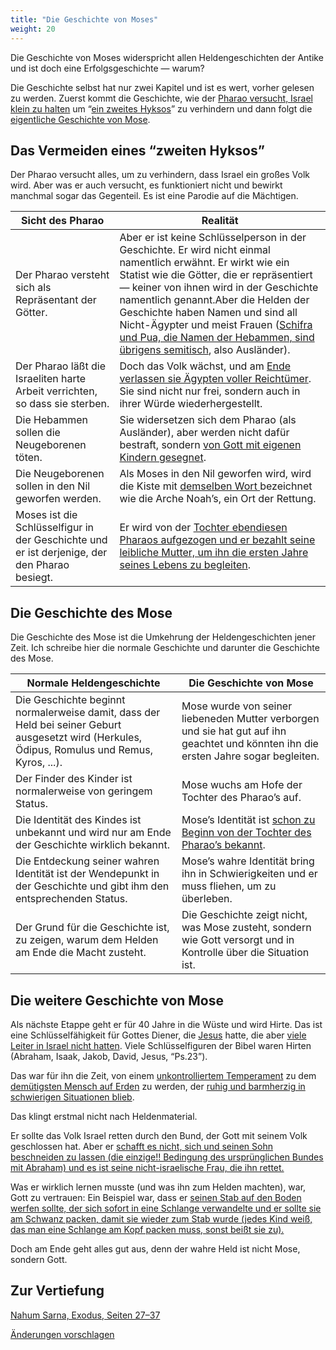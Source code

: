 ```yaml
---
title: "Die Geschichte von Moses"
weight: 20
---
```



Die Geschichte von Moses widerspricht allen Heldengeschichten der Antike und ist doch eine Erfolgsgeschichte — warum?

Die Geschichte selbst hat nur zwei Kapitel und ist es wert, vorher gelesen zu werden. Zuerst kommt die Geschichte, wie der [Pharao versucht, Israel klein zu halten](https://www.bibleserver.com/SLT/2.Mose1) um “[ein zweites Hyksos](../../../../bible/exodus/expl/the-story-before-the-exodus)” zu verhindern und dann folgt die [eigentliche Geschichte von Mose](https://www.bibleserver.com/SLT/2.Mose2).


## Das Vermeiden eines “zweiten Hyksos”

<a name="4472"></a>
Der Pharao versucht alles, um zu verhindern, dass Israel ein großes Volk wird. Aber was er auch versucht, es funktioniert nicht und bewirkt manchmal sogar das Gegenteil. Es ist eine Parodie auf die Mächtigen.

| Sicht des Pharao | Realität |
|------------------|----------|
| Der Pharao versteht sich als Repräsentant der Götter. | Aber er ist keine Schlüsselperson in der Geschichte. Er wird nicht einmal namentlich erwähnt. Er wirkt wie ein Statist wie die Götter, die er repräsentiert — keiner von ihnen wird in der Geschichte namentlich genannt.Aber die Helden der Geschichte haben Namen und sind all Nicht-Ägypter und meist Frauen ([Schifra und Pua, die Namen der Hebammen, sind übrigens semitisch](https://www.bibleserver.com/SLT/2.Mose1%2C15), also Ausländer). |
| Der Pharao läßt die Israeliten harte Arbeit verrichten, so dass sie sterben. | Doch das Volk wächst, und am [Ende verlassen sie Ägypten voller Reichtümer](https://www.bibleserver.com/SLT/2.Mose12%2C35-36). Sie sind nicht nur frei, sondern auch in ihrer Würde wiederhergestellt. |
| Die Hebammen sollen die Neugeborenen töten. | Sie widersetzen sich dem Pharao (als Ausländer), aber werden nicht dafür bestraft, sondern [von Gott mit eigenen Kindern gesegnet](https://www.bibleserver.com/SLT/2.Mose1%2C21). |
| Die Neugeborenen sollen in den Nil geworfen werden. | Als Moses in den Nil geworfen wird, wird die Kiste mit [demselben Wort ](https://biblehub.com/hebrew/strongs_8392.htm)bezeichnet wie die Arche Noah’s, ein Ort der Rettung. |
| Moses ist die Schlüsselfigur in der Geschichte und er ist derjenige, der den Pharao besiegt. | Er wird von der [Tochter ebendiesen Pharaos aufgezogen und er bezahlt seine leibliche Mutter, um ihn die ersten Jahre seines Lebens zu begleiten](https://www.bibleserver.com/SLT/2.Mose2%2C5-10). |



## Die Geschichte des Mose

<a name="659b"></a>
Die Geschichte des Mose ist die Umkehrung der Heldengeschichten jener Zeit. Ich schreibe hier die normale Geschichte und darunter die Geschichte des Mose.

| Normale Heldengeschichte | Die Geschichte von Mose |
|--------------------------|-------------------------|
| Die Geschichte beginnt normalerweise damit, dass der Held bei seiner Geburt ausgesetzt wird (Herkules, Ödipus, Romulus und Remus, Kyros, ...). | Mose wurde von seiner liebeneden Mutter verborgen und sie hat gut auf ihn geachtet und könnten ihn die ersten Jahre sogar begleiten. |
| Der Finder des Kinder ist normalerweise von geringem Status. | Mose wuchs am Hofe der Tochter des Pharao’s auf. |
| Die Identität des Kindes ist unbekannt und wird nur am Ende der Geschichte wirklich bekannt. | Mose’s Identität ist [schon zu Beginn von der Tochter des Pharao’s bekannt](https://www.bibleserver.com/SLT/2.Mose2%2C6). |
| Die Entdeckung seiner wahren Identität ist der Wendepunkt in der Geschichte und gibt ihm den entsprechenden Status. | Mose’s wahre Identität bring ihn in Schwierigkeiten und er muss fliehen, um zu überleben. |
| Der Grund für die Geschichte ist, zu zeigen, warum dem Helden am Ende die Macht zusteht. | Die Geschichte zeigt nicht, was Mose zusteht, sondern wie Gott versorgt und in Kontrolle über die Situation ist. |



## Die weitere Geschichte von Mose

<a name="6430"></a>
Als nächste Etappe geht er für 40 Jahre in die Wüste und wird Hirte. Das ist eine Schlüsselfähigkeit für Gottes Diener, die [Jesus](https://www.bibleserver.com/SLT/Johannes10) hatte, die aber [viele Leiter in Israel nicht hatten](https://www.bibleserver.com/SLT/Hesekiel34). Viele Schlüsselfiguren der Bibel waren Hirten (Abraham, Isaak, Jakob, David, Jesus, “Ps.23”).

Das war für ihn die Zeit, von einem [unkontrolliertem Temperament](https://www.bibleserver.com/SLT/2.Mose2%2C11-12) zu dem [demütigsten Mensch auf Erden](https://www.bibleserver.com/SLT/4.Mose12%2C3) zu werden, der [ruhig und barmherzig in schwierigen Situationen blieb](https://www.bibleserver.com/SLT/4.Mose12).

Das klingt erstmal nicht nach Heldenmaterial.

Er sollte das Volk Israel retten durch den Bund, der Gott mit seinem Volk geschlossen hat. Aber er [schafft es nicht, sich und seinen Sohn beschneiden zu lassen (die einzige!! Bedingung des ursprünglichen Bundes mit Abraham) und es ist seine nicht-israelische Frau, die ihn rettet.](https://www.bibleserver.com/SLT/2.Mose4%2C24-25)

Was er wirklich lernen musste (und was ihn zum Helden machten), war, Gott zu vertrauen: Ein Beispiel war, dass er [seinen Stab auf den Boden werfen sollte, der sich sofort in eine Schlange verwandelte und er sollte sie am Schwanz packen, damit sie wieder zum Stab wurde (jedes Kind weiß, das man eine Schlange am Kopf packen muss, sonst beißt sie zu).](https://www.bibleserver.com/SLT/2.Mose4%2C2-5)

Doch am Ende geht alles gut aus, denn der wahre Held ist nicht Mose, sondern Gott.

## Zur Vertiefung

[Nahum Sarna, Exodus, Seiten 27–37](../../../../about/ressources/index.html#sarna_exo)



[Änderungen vorschlagen](https://github.com/revelation-today/revelation-today/blob/main/exampleSite/content/docs/bible/exodus/expl/the-birth-of-moses.de.md)

